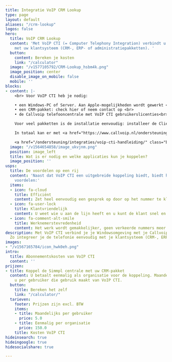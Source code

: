 ```yaml
---
title: Integratie VoIP CRM Lookup
type: page
layout: default
aliases: "/crm-lookup"
logos: false
hero:
  title: VoIP CRM Lookup
  content: 'Met VoIP CTI (= Computer Telephony Integration) verbindt u de Simmpl telefooncentrale
    met uw klantsysteem (CRM-, ERP- of administratiepakketten). '
  button:
    content: Bereken je kosten
    link: "/calculator"
  image: "/v1577105792/CRM-Lookup_hsbm4k.png"
  image_position: center
  disable_image_on_mobile: false
  mobile: ''
blocks:
- content: |-
    <br> Voor VoIP CTI heb je nodig:

    • een Windows-PC of Server. Aan Apple-mogelijkheden wordt gewerkt <br>
    • een CRM-pakket: check hier of neem contact op <br>
    • de Callvoip telefooncentrale met VoIP CTI gebruikerslicenties<br>

    Voor veel pakketten is de installatie eenvoudig: installeer de Client software per gebruiker en gebruik de CRM Configurator om de koppeling tot stand te brengen.

    In totaal kan er met <a href="https://www.callvoip.nl/ondersteuning/integraties/voip-cti/" target="_blank">meer dan 100 pakketten</a> een koppeling worden gemaakt! Benieuwd of de telefooncentrale gekoppeld kan worden met uw pakket?

    <a href="/ondersteuning/integraties/voip-cti-handleiding/" class="button">Hoe werkt het?</a>
  image: "/v1564654858/image_ukvjnm.png"
  position: image_left
  title: Wat is er nodig en welke applicaties kun je koppelen?
  image_position: ''
usps:
  title: De voordelen op een rij
  content: 'Naast dat VoIP CTI een uitgebreide koppeling biedt, biedt het ook de volgende
    voordelen:'
  items:
  - icon: fa-cloud
    title: Efficiënt
    content: Zet heel eenvoudig een gesprek op door op het nummer te klikken.
  - icon: fa-user-lock
    title: Klantvriendelijk
    content: U weet wie u aan de lijn heeft en u kunt de klant snel en efficiënt helpen.
  - icon: fa-comment-alt-smile
    title: Werknemerstevredenheid
    content: Het werk wordt gemakkelijker, geen verkeerde nummers meer!
description: Met VoIP CTI verbind je je Windowsomgeving met je Callvoip telefoonsysteem.
  Zo integreer je de telefonie eenvoudig met je klantsysteem (CRM-, ERP- en administratiepakketten).
images:
- "/v1567165784/icon_hwk0eh.png"
intro:
  title: Abonnementskosten van VoIP CTI
  content: ''
prijzen:
- title: Koppel de Simmpl centrale met uw CRM-pakket
  content: U betaalt eenmalig als organisatie voor de koppeling. Maandelijks betaalt
    u per gebruiker die gebruik maakt van VoIP CTI.
  button:
    title: Bereken het zelf
    link: "/calculator/"
  tarieven:
    footer: Prijzen zijn excl. BTW
    items:
    - title: Maandelijks per gebruiker
      price: 5.0
    - title: Eenmalig per organisatie
      price: 150.0
    title: Kosten VoIP CTI
hideinsearch: true
hideingoogle: true
hidesocialshare: true

---
```

